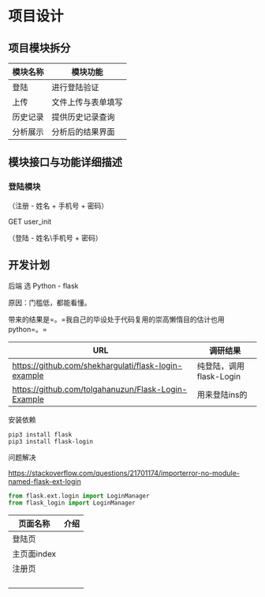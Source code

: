 # 项目设计

## 项目模块拆分

| 模块名称 | 模块功能           |
| -------- | ------------------ |
| 登陆     | 进行登陆验证       |
| 上传     | 文件上传与表单填写 |
| 历史记录 | 提供历史记录查询   |
| 分析展示 | 分析后的结果界面   |

## 模块接口与功能详细描述

### 登陆模块

（注册 - 姓名 + 手机号 + 密码）

GET user_init



（登陆 - 姓名\手机号 + 密码）



## 开发计划

后端 选 Python -  flask

原因：门槛低，都能看懂。

带来的结果是=。=我自己的毕设处于代码复用的崇高懒惰目的估计也用python=。=

| URL                                                  | 调研结果                |
| ---------------------------------------------------- | ----------------------- |
| https://github.com/shekhargulati/flask-login-example | 纯登陆，调用flask-Login |
| https://github.com/tolgahanuzun/Flask-Login-Example  | 用来登陆ins的           |

安装依赖

```shell
pip3 install flask
pip3 install flask-login
```

问题解决

https://stackoverflow.com/questions/21701174/importerror-no-module-named-flask-ext-login

```python
from flask.ext.login import LoginManager
from flask_login import LoginManager
```

| 页面名称    | 介绍 |
| ----------- | ---- |
| 登陆页      |      |
| 主页面index |      |
| 注册页      |      |
|             |      |
|             |      |
|             |      |
|             |      |

